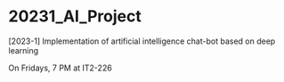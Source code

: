 # 20231_AI_Project
[2023-1] Implementation of artificial intelligence chat-bot based on deep learning

On Fridays, 7 PM at IT2-226
